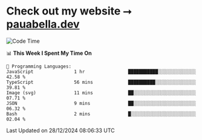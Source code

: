 # Check out my website ⭢ [pauabella.dev](https://pauabella.dev)

<!--START_SECTION:waka-->
![Code Time](http://img.shields.io/badge/Code%20Time-3%2C992%20hrs%2013%20mins-blue)

📊 **This Week I Spent My Time On** 

```text
💬 Programming Languages: 
JavaScript               1 hr                ███████████░░░░░░░░░░░░░░   42.58 % 
TypeScript               56 mins             ██████████░░░░░░░░░░░░░░░   39.81 % 
Image (svg)              11 mins             ██░░░░░░░░░░░░░░░░░░░░░░░   07.71 % 
JSON                     9 mins              ██░░░░░░░░░░░░░░░░░░░░░░░   06.32 % 
Bash                     2 mins              █░░░░░░░░░░░░░░░░░░░░░░░░   02.04 % 
```


 Last Updated on 28/12/2024 08:06:33 UTC
<!--END_SECTION:waka-->
